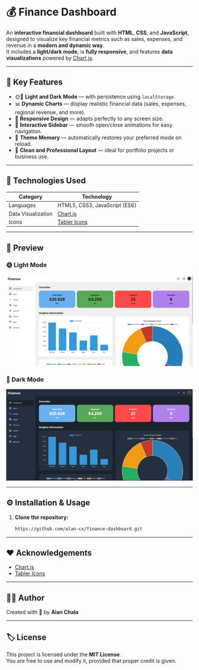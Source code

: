 # 💰 Finance Dashboard

An **interactive financial dashboard** built with **HTML**, **CSS**, and **JavaScript**, designed to visualize key financial metrics such as sales, expenses, and revenue in a **modern and dynamic way**.  
It includes a **light/dark mode**, is **fully responsive**, and features **data visualizations** powered by [Chart.js](https://www.chartjs.org/).

---

## 🚀 Key Features

- 🌞🌚 **Light and Dark Mode** — with persistence using `localStorage`.
- 📊 **Dynamic Charts** — display realistic financial data (sales, expenses, regional revenue, and more).
- 📱 **Responsive Design** — adapts perfectly to any screen size.
- 🧭 **Interactive Sidebar** — smooth open/close animations for easy navigation.
- 💾 **Theme Memory** — automatically restores your preferred mode on reload.
- 💼 **Clean and Professional Layout** — ideal for portfolio projects or business use.

---

## 🧩 Technologies Used

| Category | Technology |
|-----------|-------------|
| Languages | HTML5, CSS3, JavaScript (ES6) |
| Data Visualization | [Chart.js](https://www.chartjs.org/) |
| Icons | [Tabler Icons](https://tabler.io/icons) |

---

## 📸 Preview

### 🌞 Light Mode
![Light Mode Preview](assets/images/lightmode.png)

### 🌚 Dark Mode
![Dark Mode Preview](assets/images/darkmode.png)

---

## ⚙️ Installation & Usage

1. **Clone the repository:**
   ```bash
   https://github.com/alan-cx/finance-dashboard.git

---

## ❤️ Acknowledgements

- [Chart.js](https://www.chartjs.org/)  
- [Tabler Icons](https://tabler.io/icons)

---

## 👨‍💻 Author

Created with 💙 by **Alan Chala**

---

## 🏷️ License

This project is licensed under the **MIT License**.  
You are free to use and modify it, provided that proper credit is given.
